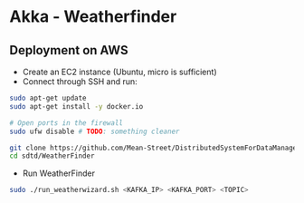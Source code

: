 # Akka - Weatherfinder

## Deployment on AWS
- Create an EC2 instance (Ubuntu, micro is sufficient)
- Connect through SSH and run:

```bash
sudo apt-get update
sudo apt-get install -y docker.io

# Open ports in the firewall
sudo ufw disable # TODO: something cleaner

git clone https://github.com/Mean-Street/DistributedSystemForDataManagement sdtd
cd sdtd/WeatherFinder
```
- Run WeatherFinder
```bash
sudo ./run_weatherwizard.sh <KAFKA_IP> <KAFKA_PORT> <TOPIC>
```
